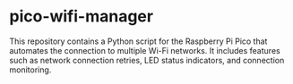 # pico-wifi-manager
This repository contains a Python script for the Raspberry Pi Pico that automates the connection to multiple Wi-Fi networks. It includes features such as network connection retries, LED status indicators, and connection monitoring.
